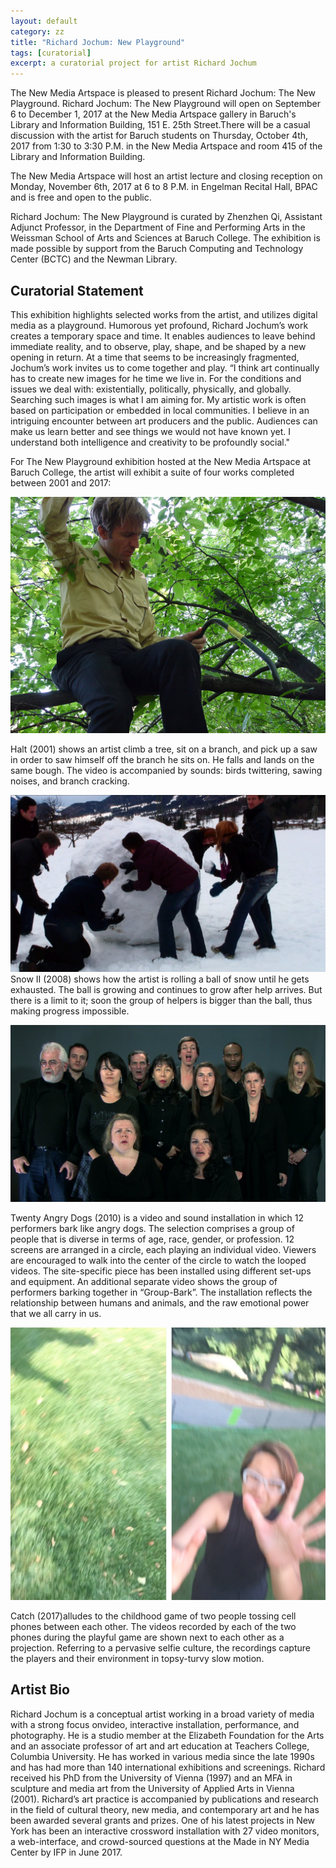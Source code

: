 ```yaml
---
layout: default
category: zz
title: "Richard Jochum: New Playground"
tags: [curatorial]
excerpt: a curatorial project for artist Richard Jochum
---
```


The New Media Artspace is pleased to present Richard Jochum: The New Playground. Richard Jochum: The New Playground will open on September 6 to December 1, 2017 at the New Media Artspace gallery in Baruch's Library and Information Building, 151 E. 25th Street.There will be a casual discussion with the artist for Baruch students on Thursday, October 4th, 2017 from 1:30 to 3:30 P.M. in the New Media Artspace and room 415 of the Library and Information Building.

The New Media Artspace will host an artist lecture and closing reception on Monday, November 6th, 2017 at 6 to 8 P.M. in Engelman Recital Hall, BPAC and is free and open to the public.

Richard Jochum: The New Playground is curated by Zhenzhen Qi, Assistant Adjunct Professor, in the Department of Fine and Performing Arts in the Weissman School of Arts and Sciences at Baruch College. The exhibition is made possible by support from the Baruch Computing and Technology Center (BCTC) and the Newman Library.

## Curatorial Statement

This exhibition highlights selected works from the artist, and utilizes digital media as a playground. Humorous yet profound, Richard Jochum’s work creates a temporary space and time. It enables audiences to leave behind immediate reality, and to observe, play, shape, and be shaped by a new opening in return. At a time that seems to be increasingly fragmented, Jochum’s work invites us to come together and play. “I think art continually has to create new images for he time we live in. For the conditions and issues we deal with: existentially, politically, physically, and globally. Searching such images is what I am aiming for. My artistic work is often based on participation or embedded in local communities. I believe in an intriguing encounter between art producers and the public. Audiences can make us learn better and see things we would not have known yet. I understand both intelligence and creativity to be profoundly social."

For The New Playground exhibition hosted at the New Media Artspace at Baruch College, the artist will exhibit a suite of four works completed between 2001 and 2017:


![Halt](/assets/image/zz/zz_curatorial_newplayground_Halt2001_RichardJochum.jpg)

Halt (2001) shows an artist climb a tree, sit on a branch, and pick up a saw in order to saw himself off the branch he sits on. He falls and lands on the same bough. The video is accompanied by sounds: birds twittering, sawing noises, and branch cracking.

![Snow II](/assets/image/zz/zz_curatorial_newplayground_Snow2008_RichardJochum1.png)
Snow II (2008) shows how the artist is rolling a ball of snow until he gets exhausted. The ball is growing and continues to grow after help arrives. But there is a limit to it; soon the group of helpers is bigger than the ball, thus making progress impossible.


![Twenty Angry Dogs](/assets/image/zz/zz_curatorial_newplayground_20AD_GroupBark1_RichardJochum.jpg)

Twenty Angry Dogs (2010) is a video and sound installation in which 12 performers bark like angry dogs. The selection comprises a group of people that is diverse in terms of age, race, gender, or profession. 12 screens are arranged in a circle, each playing an individual video. Viewers are encouraged to walk into the center of the circle to watch the looped videos. The site-specific piece has been installed using different set-ups and equipment. An additional separate video shows the group of performers barking together in “Group-Bark”. The installation reflects the relationship between humans and animals, and the raw emotional power that we all carry in us.

![catch](/assets/image/zz/zz_curatorial_newplayground_Catch_RichardJochum.jpg)

Catch (2017)alludes to the childhood game of two people tossing cell phones between each other. The videos recorded by each of the two phones during the playful game are shown next to each other as a projection. Referring to a pervasive selfie culture, the recordings capture the players and their environment in topsy-turvy slow motion.


## Artist Bio

Richard Jochum is a conceptual artist working in a broad variety of media with a strong focus onvideo, interactive installation, performance, and photography. He is a studio member at the Elizabeth Foundation for the Arts and an associate professor of art and art education at Teachers College, Columbia University. He has worked in various media since the late 1990s and has had more than 140 international exhibitions and screenings. Richard received his PhD from the University of Vienna (1997) and an MFA in sculpture and media art from the University of Applied Arts in Vienna (2001). Richard’s art practice is accompanied by publications and research in the field of cultural theory, new media, and contemporary art and he has been awarded several grants and prizes. One of his latest projects in New York has been an interactive crossword installation with 27 video monitors, a web-interface, and crowd-sourced questions at the Made in NY Media Center by IFP in June 2017.

